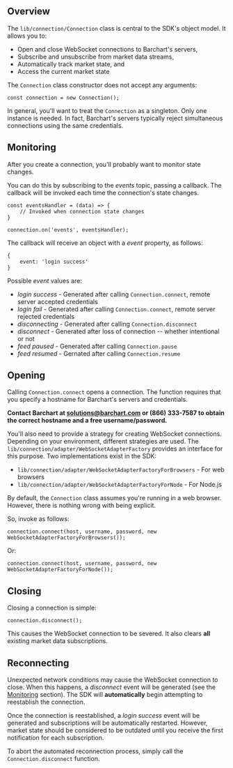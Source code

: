## Overview

The ```lib/connection/Connection``` class is central to the SDK's object model. It allows you to:

* Open and close WebSocket connections to Barchart's servers,
* Subscribe and unsubscribe from market data streams,
* Automatically track market state, and
* Access the current market state

The ```Connection``` class constructor does not accept any arguments:

	const connection = new Connection();

In general, you'll want to treat the ```Connection``` as a singleton. Only one instance is needed. In fact, Barchart's servers typically reject simultaneous connections using the same credentials.

## Monitoring

After you create a connection, you'll probably want to monitor state changes.

You can do this by subscribing to the *events* topic, passing a callback. The callback will be invoked each time the connection's state changes.

	const eventsHandler = (data) => {
		// Invoked when connection state changes
	}

	connection.on('events', eventsHandler);

The callback will receive an object with a *event* property, as follows:

	{
		event: 'login success'
	}

Possible *event* values are:

* *login success* - Generated after calling ```Connection.connect```, remote server accepted credentials
* *login fail* - Generated after calling ```Connection.connect```, remote server rejected credentials
* *disconnecting* - Generated after calling ```Connection.disconnect```
* *disconnect* - Generated after loss of connection -- whether intentional or not
* *feed paused* - Generated after calling ```Connection.pause```
* *feed resumed* - Gernated after calling ```Connection.resume```

## Opening

Calling ```Connection.connect``` opens a connection. The function requires that you specify a hostname for Barchart's servers and credentials.

**Contact Barchart at solutions@barchart.com or (866) 333-7587 to obtain the correct hostname and a free username/password.**

You'll also need to provide a strategy for creating WebSocket connections. Depending on your environment, different strategies are used. The ```lib/connection/adapter/WebSocketAdapterFactory``` provides an interface for this purpose. Two implementations exist in the SDK:

* ```lib/connection/adapter/WebSocketAdapterFactoryForBrowsers``` - For web browsers
* ```lib/connection/adapter/WebSocketAdapterFactoryForNode``` - For Node.js

By default, the ```Connection``` class assumes you're running in a web browser. However, there is nothing wrong with being explicit.

So, invoke  as follows:

	connection.connect(host, username, password, new WebSocketAdapterFactoryForBrowsers());

Or:

	connection.connect(host, username, password, new WebSocketAdapterFactoryForNode());

## Closing

Closing a connection is simple:

	connection.disconnect();

This causes the WebSocket connection to be severed. It also clears **all** existing market data subscriptions.

## Reconnecting

Unexpected network conditions may cause the WebSocket connection to close. When this happens, a *disconnect* event will be generated (see the [Monitoring](#monitoring) section). The SDK will **automatically** begin attempting to reestablish the connection.

Once the connection is reestablished, a *login success* event will be generated and subscriptions will be automatically restarted. However, market state should be considered to be outdated until you receive the first notification for each subscription.

To abort the automated reconnection process, simply call the ```Connection.disconnect``` function.